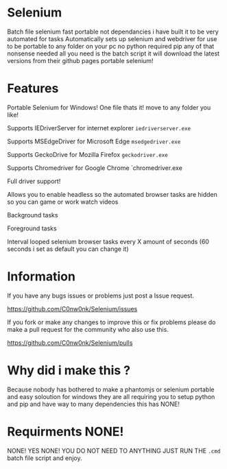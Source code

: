 # Selenium

Batch file selenium fast portable not dependancies i have built it to be very automated for tasks
Automatically sets up selenium and webdriver for use to be portable to any folder on your pc no python required pip any of that nonsense needed
all you need is the batch script it will download the latest versions from their github pages portable selenium!

# Features

Portable Selenium for Windows! One file thats it! move to any folder you like!

Supports IEDriverServer for internet explorer `iedriverserver.exe`

Supports MSEdgeDriver for Microsoft Edge `msedgedriver.exe`

Supports GeckoDrive for Mozilla Firefox `geckodriver.exe`

Supports Chromedriver for Google Chrome `chromedriver.exe

Full driver support!

Allows you to enable headless so the automated browser tasks are hidden so you can game or work watch videos

Background tasks

Foreground tasks

Interval looped selenium browser tasks every X amount of seconds (60 seconds i set as default you can change it)

# Information

If you have any bugs issues or problems just post a Issue request.

https://github.com/C0nw0nk/Selenium/issues

If you fork or make any changes to improve this or fix problems please do make a pull request for the community who also use this.

https://github.com/C0nw0nk/Selenium/pulls

# Why did i make this ?

Because nobody has bothered to make a phantomjs or selenium portable and easy soloution for windows they are all requiring you to setup python and pip and have way to many dependencies this has NONE!

# Requirments NONE!

NONE! YES NONE! YOU DO NOT NEED TO ANYTHING JUST RUN THE `.cmd` batch file script and enjoy.
